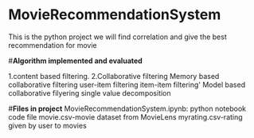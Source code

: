 # MovieRecommendationSystem
This is the python project we will find correlation and give the best recommendation for movie



#**Algorithm implemented and evaluated**

1.content based filtering.
2.Collaborative filtering
  Memory based collaborative filtering 
     user-item filtering
     item-item filtering'
   Model based collaborative filyering
      single value decomposition
      
      
      
      
#**Files in project**
MovieRecommendationSystem.ipynb: python notebook code file
movie.csv-movie dataset from MovieLens
myrating.csv-rating given by user to movies
